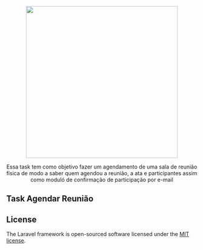 <p align="center"><a href="https://laravel.com" target="_blank"><img src="https://raw.githubusercontent.com/laravel/art/master/logo-lockup/5%20SVG/2%20CMYK/1%20Full%20Color/laravel-logolockup-cmyk-red.svg" width="400"></a></p>

<p align="center">
    Essa task tem como objetivo fazer um agendamento de uma sala de reunião física de modo a saber quem agendou a reunião, a ata e participantes assim como moduló de confirmação de participação por e-mail
</p>

## Task Agendar Reunião

## License

The Laravel framework is open-sourced software licensed under the [MIT license](https://opensource.org/licenses/MIT).
